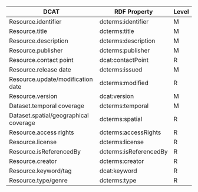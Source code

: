 | DCAT | RDF Property | Level |
| ---- | ------------ | ----- |
| Resource.identifier | dcterms:identifier | M |
| Resource.title | dcterms:title | M |
| Resource.description | dcterms:description | M |
| Resource.publisher | dcterms:publisher | M |
| Resource.contact point | dcat:contactPoint | R |
| Resource.release date | dcterms:issued | M |
| Resource.update/modification date | dcterms:modified | R |
| Resource.version | dcat:version | M |
| Dataset.temporal coverage | dcterms:temporal | M |
| Dataset.spatial/geographical coverage | dcterms:spatial | R |
| Resource.access rights | dcterms:accessRights | R |
| Resource.license | dcterms:license | R |
| Resource.isReferencedBy | dcterms:isReferencedBy | R |
| Resource.creator | dcterms:creator | R |
| Resource.keyword/tag | dcat:keyword | R |
| Resource.type/genre | dcterms:type | R |